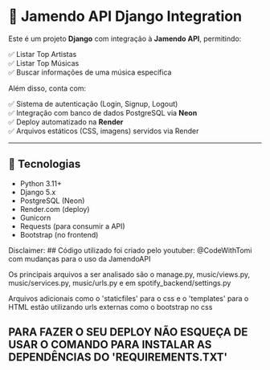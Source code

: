 # 🎵 Jamendo API Django Integration

Este é um projeto **Django** com integração à **Jamendo API**, permitindo:

✅ Listar Top Artistas  
✅ Listar Top Músicas  
✅ Buscar informações de uma música específica  

Além disso, conta com:

✅ Sistema de autenticação (Login, Signup, Logout)  
✅ Integração com banco de dados PostgreSQL via **Neon**  
✅ Deploy automatizado na **Render**  
✅ Arquivos estáticos (CSS, imagens) servidos via Render

---

## 🚀 Tecnologias

- Python 3.11+
- Django 5.x
- PostgreSQL (Neon)
- Render.com (deploy)
- Gunicorn
- Requests (para consumir a API)
- Bootstrap (no frontend)

Disclaimer: ## Código utilizado foi criado pelo youtuber: @CodeWithTomi com mudanças para o uso da JamendoAPI


Os principais arquivos a ser analisado são o manage.py, music/views.py, music/services.py, music/urls.py e em spotify_backend/settings.py

Arquivos adicionais como o 'staticfiles' para o css e o 'templates' para o HTML estão utilizando urls externas como o bootstrap no css


## PARA FAZER O SEU DEPLOY NÃO ESQUEÇA DE USAR O COMANDO PARA INSTALAR AS DEPENDÊNCIAS DO 'REQUIREMENTS.TXT'
